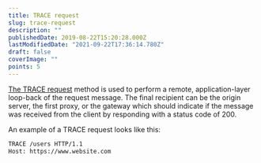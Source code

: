 ```yaml
---
title: TRACE request
slug: trace-request
description: ""
publishedDate: 2019-08-22T15:20:28.000Z
lastModifiedDate: "2021-09-22T17:36:14.780Z"
draft: false
coverImage: ""
points: 5
---
```


[The TRACE request](https://developer.mozilla.org/en-US/docs/Web/HTTP/Methods/TRACE) method is used to perform a remote, application-layer loop-back of the request message. The final recipient can be the origin server, the first proxy, or the gateway which should indicate if the message was received from the client by responding with a status code of 200.

An example of a TRACE request looks like this:

```bash
TRACE /users HTTP/1.1
Host: https://www.website.com
```
